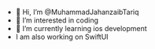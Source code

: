 - 👋 Hi, I’m @MuhammadJahanzaibTariq
- 👀 I’m interested in coding
- 🌱 I’m currently learning ios development 
-    I am also working on SwiftUI

<!---
MuhammadJahanzaibTariq/MuhammadJahanzaibTariq is a ✨ special ✨ repository because its `README.md` (this file) appears on your GitHub profile.
You can click the Preview link to take a look at your changes.
--->
